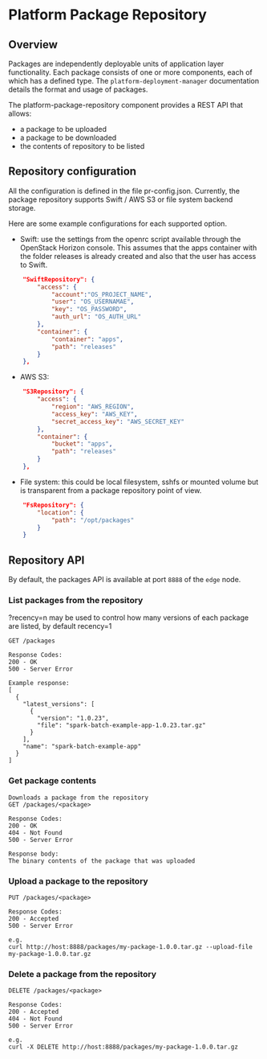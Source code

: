 # Platform Package Repository #

## Overview

Packages are independently deployable units of application layer functionality. Each package consists of one or more components, each of which has a defined type. The `platform-deployment-manager` documentation details the format and usage of packages.

The platform-package-repository component provides a REST API that allows:

 - a package to be uploaded
 - a package to be downloaded
 - the contents of repository to be listed

## Repository configuration

All the configuration is defined in the file pr-config.json. Currently, the package repository supports Swift / AWS S3 or file system backend storage. 

Here are some example configurations for each supported option.

- Swift: use the settings from the openrc script available through the OpenStack Horizon console. This assumes that the apps container with the folder releases is already created and also that the user has access to Swift.

```json
    "SwiftRepository": {
        "access": {
            "account":"OS_PROJECT_NAME",
            "user": "OS_USERNAMAE",
            "key": "OS_PASSWORD",
            "auth_url": "OS_AUTH_URL"
        },
        "container": {
            "container": "apps",
            "path": "releases"
        }
    },
```

- AWS S3:
```json
    "S3Repository": {
        "access": {
            "region": "AWS_REGION",
            "access_key": "AWS_KEY",
            "secret_access_key": "AWS_SECRET_KEY"
        },
        "container": {
            "bucket": "apps",
            "path": "releases"
        }
    },
```
- File system: this could be local filesystem, sshfs or mounted volume but is transparent from a package repository point of view.
```json
    "FsRepository": {
        "location": {
            "path": "/opt/packages"
        }
    }
```

## Repository API

By default, the packages API is available at port `8888` of the `edge` node.

### List packages from the repository

?recency=n may be used to control how many versions of each package are listed, by default recency=1
````
GET /packages

Response Codes:
200 - OK
500 - Server Error

Example response:
[
  {
    "latest_versions": [
      {
        "version": "1.0.23",
        "file": "spark-batch-example-app-1.0.23.tar.gz"
      }
    ],
    "name": "spark-batch-example-app"
  }
]
````

### Get package contents
````
Downloads a package from the repository
GET /packages/<package>

Response Codes:
200 - OK
404 - Not Found
500 - Server Error

Response body:
The binary contents of the package that was uploaded
````

### Upload a package to the repository
````
PUT /packages/<package>

Response Codes:
200 - Accepted
500 - Server Error

e.g.
curl http://host:8888/packages/my-package-1.0.0.tar.gz --upload-file my-package-1.0.0.tar.gz

````
### Delete a package from the repository
````
DELETE /packages/<package>

Response Codes:
200 - Accepted
404 - Not Found
500 - Server Error

e.g.
curl -X DELETE http://host:8888/packages/my-package-1.0.0.tar.gz
````
